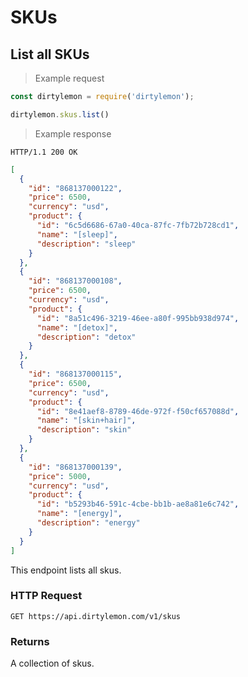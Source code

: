 # SKUs

## List all SKUs

> Example request

```javascript
const dirtylemon = require('dirtylemon');

dirtylemon.skus.list()
```

> Example response

```http
HTTP/1.1 200 OK
```

```json
[
  {
    "id": "868137000122",
    "price": 6500,
    "currency": "usd",
    "product": {
      "id": "6c5d6686-67a0-40ca-87fc-7fb72b728cd1",
      "name": "[sleep]",
      "description": "sleep"
    }
  },
  {
    "id": "868137000108",
    "price": 6500,
    "currency": "usd",
    "product": {
      "id": "8a51c496-3219-46ee-a80f-995bb938d974",
      "name": "[detox]",
      "description": "detox"
    }
  },
  {
    "id": "868137000115",
    "price": 6500,
    "currency": "usd",
    "product": {
      "id": "8e41aef8-8789-46de-972f-f50cf657088d",
      "name": "[skin+hair]",
      "description": "skin"
    }
  },
  {
    "id": "868137000139",
    "price": 5000,
    "currency": "usd",
    "product": {
      "id": "b5293b46-591c-4cbe-bb1b-ae8a81e6c742",
      "name": "[energy]",
      "description": "energy"
    }
  }
]
```

This endpoint lists all skus.

### HTTP Request

`GET https://api.dirtylemon.com/v1/skus`

### Returns

A collection of skus.
